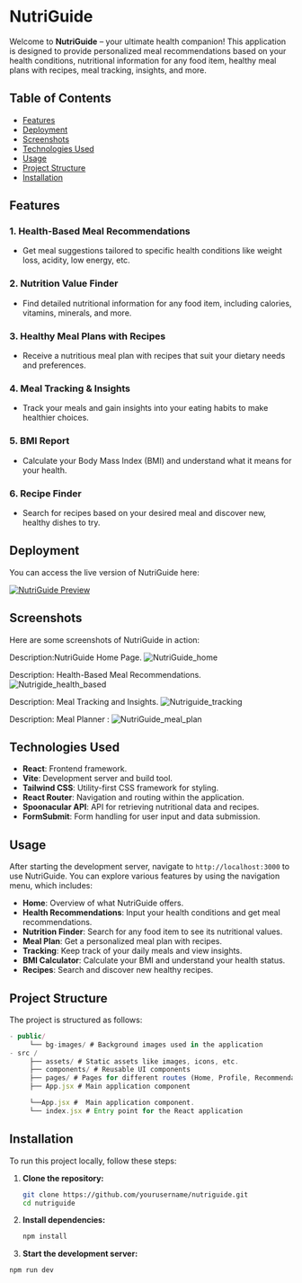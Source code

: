 
# NutriGuide

Welcome to **NutriGuide** – your ultimate health companion! This application is designed to provide personalized meal recommendations based on your health conditions, nutritional information for any food item, healthy meal plans with recipes, meal tracking, insights, and more.

## Table of Contents

- [Features](#features)
- [Deployment](#Deployment)
- [Screenshots](#Screenshots)
- [Technologies Used](#technologies-used)
- [Usage](#usage)
- [Project Structure](#project-structure)
- [Installation](#installation)


## Features

### 1. Health-Based Meal Recommendations
- Get meal suggestions tailored to specific health conditions like weight loss, acidity, low energy, etc.

### 2. Nutrition Value Finder
- Find detailed nutritional information for any food item, including calories, vitamins, minerals, and more.

### 3. Healthy Meal Plans with Recipes
- Receive a nutritious meal plan with recipes that suit your dietary needs and preferences.

### 4. Meal Tracking & Insights
- Track your meals and gain insights into your eating habits to make healthier choices.

### 5. BMI Report
- Calculate your Body Mass Index (BMI) and understand what it means for your health.

### 6. Recipe Finder
- Search for recipes based on your desired meal and discover new, healthy dishes to try.


## Deployment

You can access the live version of NutriGuide here:

[![NutriGuide Preview](https://img.shields.io/badge/Preview-NutriGuide-blue?style=for-the-badge)](https://nutri-guide-delta.vercel.app/)


## Screenshots
Here are some screenshots of NutriGuide in action:

Description:NutriGuide Home Page.
![NutriGuide_home](https://github.com/user-attachments/assets/6e6de260-10e0-4fbc-b29e-1fc10b5269fe)

Description: Health-Based Meal Recommendations.
![Nutrigide_health_based](https://github.com/user-attachments/assets/4f204c61-7a67-448b-b262-9c27d988cb31)

Description: Meal Tracking and Insights.
![Nutriguide_tracking](https://github.com/user-attachments/assets/5cde65a5-6d7d-4f64-8df2-a1122a3ea29d)

Description: Meal Planner :
![NutriGuide_meal_plan](https://github.com/user-attachments/assets/42e18cef-d8a7-4564-b7ee-844ababeca7b)





## Technologies Used

- **React**: Frontend framework.
- **Vite**: Development server and build tool.
- **Tailwind CSS**: Utility-first CSS framework for styling.
- **React Router**: Navigation and routing within the application.
- **Spoonacular API**: API for retrieving nutritional data and recipes.
- **FormSubmit**: Form handling for user input and data submission.

## Usage

After starting the development server, navigate to `http://localhost:3000` to use NutriGuide. You can explore various features by using the navigation menu, which includes:

- **Home**: Overview of what NutriGuide offers.
- **Health Recommendations**: Input your health conditions and get meal recommendations.
- **Nutrition Finder**: Search for any food item to see its nutritional values.
- **Meal Plan**: Get a personalized meal plan with recipes.
- **Tracking**: Keep track of your daily meals and view insights.
- **BMI Calculator**: Calculate your BMI and understand your health status.
- **Recipes**: Search and discover new healthy recipes.



## Project Structure

The project is structured as follows:
```Javascript
- public/
     └── bg-images/ # Background images used in the application
- src /
     ├── assets/ # Static assets like images, icons, etc.
     ├── components/ # Reusable UI components
     ├── pages/ # Pages for different routes (Home, Profile, Recommendations, etc.)
     ├── App.jsx # Main application component

     └──App.jsx #  Main application component.
     └── index.jsx # Entry point for the React application
```



## Installation

To run this project locally, follow these steps:

1. **Clone the repository:**
   ```bash
   git clone https://github.com/yourusername/nutriguide.git
   cd nutriguide
      ```


2. **Install dependencies:**
   ```bash
   npm install

   
4. **Start the development server:**
  ```bash
npm run dev 












